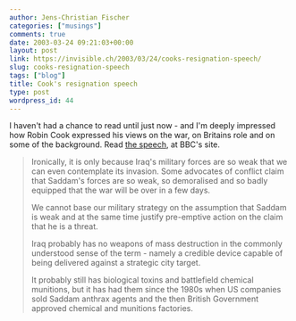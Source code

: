 ```yaml
---
author: Jens-Christian Fischer
categories: ["musings"]
comments: true
date: 2003-03-24 09:21:03+00:00
layout: post
link: https://invisible.ch/2003/03/24/cooks-resignation-speech/
slug: cooks-resignation-speech
tags: ["blog"]
title: Cook's resignation speech
type: post
wordpress_id: 44
---
```


I haven't had a chance to read until just now - and I'm deeply impressed how Robin Cook expressed his views on the war, on Britains role and on some of the background. Read [the speech](https://news.bbc.co.uk/2/hi/uk_news/politics/2859431.stm), at BBC's site.



<blockquote>
Ironically, it is only because Iraq's military forces are so weak that we can even contemplate its invasion. Some advocates of conflict claim that Saddam's forces are so weak, so demoralised and so badly equipped that the war will be over in a few days. 

We cannot base our military strategy on the assumption that Saddam is weak and at the same time justify pre-emptive action on the claim that he is a threat. 

Iraq probably has no weapons of mass destruction in the commonly understood sense of the term - namely a credible device capable of being delivered against a strategic city target. 

It probably still has biological toxins and battlefield chemical munitions, but it has had them since the 1980s when US companies sold Saddam anthrax agents and the then British Government approved chemical and munitions factories. 

</blockquote>
